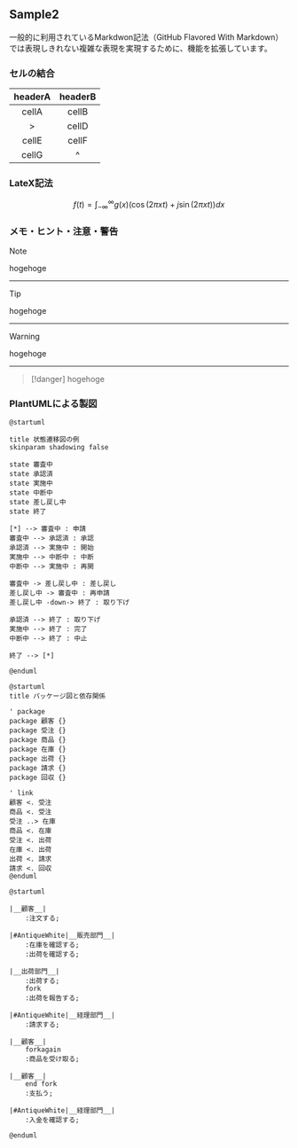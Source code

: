 ## Sample2
一般的に利用されているMarkdwon記法（GitHub Flavored With Markdown）では表現しきれない複雑な表現を実現するために、機能を拡張しています。

### セルの結合
| headerA | headerB |
| :---:   | :---:   |
| cellA   | cellB   |
| >       | cellD   |
| cellE   | cellF   |
| cellG   | ^       |

### LateX記法
$$f(t) = \displaystyle\int_{-\infty}^{\infty}g(x)(\cos(2\pi xt)+j\sin(2\pi xt))dx$$

### メモ・ヒント・注意・警告

> [!note]
> hogehoge

---

> [!tip]
> hogehoge

---

> [!warning]
> hogehoge

---

> [!danger]
> hogehoge

### PlantUMLによる製図
```puml
@startuml

title 状態遷移図の例
skinparam shadowing false

state 審査中
state 承認済
state 実施中
state 中断中
state 差し戻し中
state 終了

[*] --> 審査中 : 申請
審査中 --> 承認済 : 承認
承認済 --> 実施中 : 開始
実施中 --> 中断中 : 中断
中断中 --> 実施中 : 再開

審査中 -> 差し戻し中 : 差し戻し
差し戻し中 -> 審査中 : 再申請
差し戻し中 -down-> 終了 : 取り下げ

承認済 --> 終了 : 取り下げ
実施中 --> 終了 : 完了
中断中 --> 終了 : 中止

終了 --> [*]

@enduml
```

```puml
@startuml
title パッケージ図と依存関係

' package
package 顧客 {}
package 受注 {}
package 商品 {}
package 在庫 {}
package 出荷 {}
package 請求 {}
package 回収 {}

' link
顧客 <. 受注
商品 <. 受注
受注 ..> 在庫
商品 <. 在庫
受注 <. 出荷
在庫 <. 出荷
出荷 <. 請求
請求 <. 回収
@enduml
```

```puml
@startuml

|__顧客__|
    :注文する;

|#AntiqueWhite|__販売部門__|
    :在庫を確認する;
    :出荷を確認する;

|__出荷部門__|
    :出荷する;
    fork
    :出荷を報告する;

|#AntiqueWhite|__経理部門__|
    :請求する;

|__顧客__|
    forkagain
    :商品を受け取る;

|__顧客__|
    end fork
    :支払う;

|#AntiqueWhite|__経理部門__|
    :入金を確認する;

@enduml
```
